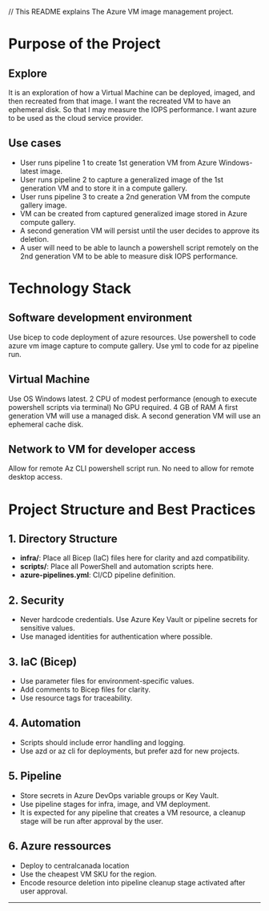 // This README explains The Azure VM image management project.

# Purpose of the Project
## Explore
It is an exploration of how a Virtual Machine can be deployed, imaged, and then recreated from that image.
I want the recreated VM to have an ephemeral disk. So that I may measure the IOPS performance.
I want azure to be used as the cloud service provider.

## Use cases
- User runs pipeline 1 to create 1st generation VM from Azure Windows-latest image.
- User runs pipeline 2 to capture a generalized image of the 1st generation VM and to store it in a compute gallery.
- User runs pipeline 3 to create a 2nd generation VM from the compute gallery image. 
- VM can be created from captured generalized image stored in Azure compute gallery.
- A second generation VM will persist until the user decides to approve its deletion.
- A user will need to be able to launch a powershell script remotely on the 2nd generation VM to be able to measure disk IOPS performance. 

# Technology Stack
## Software development environment
Use bicep to code deployment of azure resources.
Use powershell to code azure vm image capture to compute gallery.
Use yml to code for az pipeline run.

## Virtual Machine
Use OS Windows latest.
2 CPU of modest performance (enough to execute powershell scripts via terminal)
No GPU required.
4 GB of RAM
A first generation VM will use a managed disk.
A second generation VM will use an ephemeral cache disk.

## Network to VM for developer access
Allow for remote Az CLI powershell script run.
No need to allow for remote desktop access. 

# Project Structure and Best Practices

## 1. Directory Structure
- **infra/**: Place all Bicep (IaC) files here for clarity and azd compatibility.
- **scripts/**: Place all PowerShell and automation scripts here.
- **azure-pipelines.yml**: CI/CD pipeline definition.

## 2. Security
- Never hardcode credentials. Use Azure Key Vault or pipeline secrets for sensitive values.
- Use managed identities for authentication where possible.

## 3. IaC (Bicep)
- Use parameter files for environment-specific values.
- Add comments to Bicep files for clarity.
- Use resource tags for traceability.

## 4. Automation
- Scripts should include error handling and logging.
- Use azd or az cli for deployments, but prefer azd for new projects.

## 5. Pipeline
- Store secrets in Azure DevOps variable groups or Key Vault.
- Use pipeline stages for infra, image, and VM deployment.
- It is expected for any pipeline that creates a VM resource, a cleanup stage will be run after approval by the user. 

## 6. Azure ressources
- Deploy to centralcanada location
- Use the cheapest VM SKU for the region.
- Encode resource deletion into pipeline cleanup stage activated after user approval.

---
